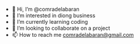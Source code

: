 - 👋 Hi, I’m @comradelabaran
- 👀 I’m interested in diong business
- 🌱 I’m currently learning coding
- 💞️ I’m looking to collaborate on a project
- 📫 How to reach me comradelabaran@gmail.com

<!---
comradelabaran/comradelabaran is a ✨ special ✨ repository because its `README.md` (this file) appears on your GitHub profile.
You can click the Preview link to take a look at your changes.
--->
